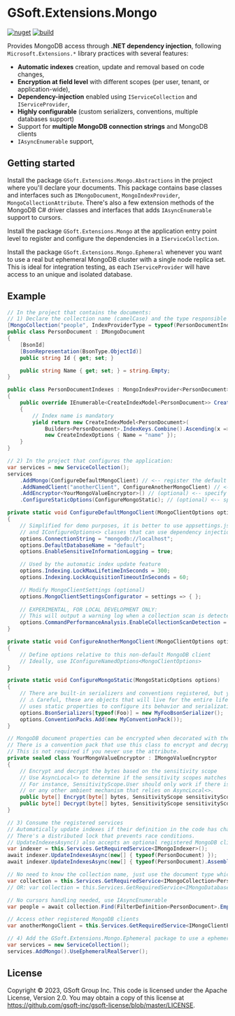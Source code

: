 # GSoft.Extensions.Mongo

[![nuget](https://feeds.dev.azure.com/gsoft/_apis/public/Packaging/Feeds/gsoft/Packages/5906e692-9c21-43b3-bfba-77626b116183/Badge)](https://dev.azure.com/gsoft/Shared-Assets/_artifacts/feed/gsoft/NuGet/GSoft.Extensions.Mongo?preferRelease=true)
[![build](https://dev.azure.com/gsoft/Shared-Assets/_apis/build/status/GSoft.Extensions.Mongo/GSoft.Extensions.Mongo%20NuGet%20push?branchName=main)](https://dev.azure.com/gsoft/Shared-Assets/_build/latest?definitionId=143&branchName=main)

Provides MongoDB access through **.NET dependency injection**, following `Microsoft.Extensions.*` library practices with several features:

* **Automatic indexes** creation, update and removal based on code changes,
* **Encryption at field level** with different scopes (per user, tenant, or application-wide),
* **Dependency-injection** enabled using `IServiceCollection` and `IServiceProvider`,
* **Highly configurable** (custom serializers, conventions, multiple databases support)
* Support for **multiple MongoDB connection strings** and MongoDB clients
* `IAsyncEnumerable` support,


## Getting started

Install the package `GSoft.Extensions.Mongo.Abstractions` in the project where you'll declare your documents.
This package contains base classes and interfaces such as `IMongoDocument`, `MongoIndexProvider`, `MongoCollectionAttribute`.
There's also a few extension methods of the MongoDB C# driver classes and interfaces that adds `IAsyncEnumerable` support to cursors.

Install the package `GSoft.Extensions.Mongo` at the application entry point level to register and configure the dependencies in a `IServiceCollection`.

Install the package `GSoft.Extensions.Mongo.Ephemeral` whenever you want to use a real but ephemeral MongoDB cluster with a single node replica set.
This is ideal for integration testing, as each `IServiceProvider` will have access to an unique and isolated database.


## Example

```csharp
// In the project that contains the documents:
// 1) Declare the collection name (camelCase) and the type responsible for providing indexes (optional)
[MongoCollection("people", IndexProviderType = typeof(PersonDocumentIndexes))]
public class PersonDocument : IMongoDocument
{
    [BsonId]
    [BsonRepresentation(BsonType.ObjectId)]
    public string Id { get; set; }

    public string Name { get; set; } = string.Empty;
}

public class PersonDocumentIndexes : MongoIndexProvider<PersonDocument>
{
    public override IEnumerable<CreateIndexModel<PersonDocument>> CreateIndexModels()
    {
        // Index name is mandatory
        yield return new CreateIndexModel<PersonDocument>(
            Builders<PersonDocument>.IndexKeys.Combine().Ascending(x => x.Name),
            new CreateIndexOptions { Name = "name" });
    }
}
```

```csharp
// 2) In the project that configures the application:
var services = new ServiceCollection();
services
    .AddMongo(ConfigureDefaultMongoClient) // <-- register the default MongoDB client and database
    .AddNamedClient("anotherClient", ConfigureAnotherMongoClient) // <-- (optional) register multiple MongoDB clients with different options and connection strings
    .AddEncryptor<YourMongoValueEncryptor>() // (optional) <-- specify how to encrypt sensitive fields
    .ConfigureStaticOptions(ConfigureMongoStatic); // (optional) <-- specify MongoDB C# driver static settings

private static void ConfigureDefaultMongoClient(MongoClientOptions options)
{
    // Simplified for demo purposes, it is better to use appsettings.json, secret vaults
    // and IConfigureOptions<> classes that can use dependency injection to access other options or dependencies
    options.ConnectionString = "mongodb://localhost";
    options.DefaultDatabaseName = "default";
    options.EnableSensitiveInformationLogging = true;

    // Used by the automatic index update feature
    options.Indexing.LockMaxLifetimeInSeconds = 300;
    options.Indexing.LockAcquisitionTimeoutInSeconds = 60;

    // Modify MongoClientSettings (optional)
    options.MongoClientSettingsConfigurator = settings => { };
    
    // EXPERIMENTAL, FOR LOCAL DEVELOPMENT ONLY:
    // This will output a warning log when a collection scan is detected on a "find" command
    options.CommandPerformanceAnalysis.EnableCollectionScanDetection = true;
}

private static void ConfigureAnotherMongoClient(MongoClientOptions options)
{
    // Define options relative to this non-default MongoDB client
    // Ideally, use IConfigureNamedOptions<MongoClientOptions>
}

private static void ConfigureMongoStatic(MongoStaticOptions options)
{    
    // There are built-in serializers and conventions registered, but you can remove or override them
    // ⚠ Careful, these are objects that will live for the entire lifetime of the application (singleton) as MongoDB C# driver
    // uses static properties to configure its behavior and serialization
    options.BsonSerializers[typeof(Foo)] = new MyFooBsonSerializer();
    options.ConventionPacks.Add(new MyConventionPack());
}

// MongoDB document properties can be encrypted when decorated with the [SensitiveInformation(scope)] attribute
// There is a convention pack that use this class to encrypt and decrypt values using a custom BsonSerializer.
// This is not required if you never use the attribute.
private sealed class YourMongoValueEncryptor : IMongoValueEncryptor
{
    // Encrypt and decrypt the bytes based on the sensitivity scope
    // Use AsyncLocal<> to determine if the sensitivity scopes matches the current execution context.
    // For instance, SensitivityScope.User should only work if there is actually an authenticated user detected through IHttpContextAccessor,
    // or any other ambient mechanism that relies on AsyncLocal<>.
    public byte[] Encrypt(byte[] bytes, SensitivityScope sensitivityScope) => bytes;
    public byte[] Decrypt(byte[] bytes, SensitivityScope sensitivityScope) => bytes;
}
```

```csharp
// 3) Consume the registered services
// Automatically update indexes if their definition in the code has changed - a cryptographic hash is used to detect changes.
// There's a distributed lock that prevents race conditions.
// UpdateIndexesAsync() also accepts an optional registered MongoDB client name, database name and/or cancellation token. 
var indexer = this.Services.GetRequiredService<IMongoIndexer>();
await indexer.UpdateIndexesAsync(new[] { typeof(PersonDocument) });
await indexer.UpdateIndexesAsync(new[] { typeof(PersonDocument).Assembly }); // Assembly scanning alternative

// No need to know the collection name, just use the document type which must be decorated with MongoCollectionAttribute
var collection = this.Services.GetRequiredService<IMongoCollection<PersonDocument>>();
// OR: var collection = this.Services.GetRequiredService<IMongoDatabase>().GetCollection<PersonDocument>();

// No cursors handling needed, use IAsyncEnumerable
var people = await collection.Find(FilterDefinition<PersonDocument>.Empty).ToAsyncEnumerable();

// Access other registered MongoDB clients
var anotherMongoClient = this.Services.GetRequiredService<IMongoClientProvider>().GetClient("anotherClient");
```

```csharp
// 4) Add the GSoft.Extensions.Mongo.Ephemeral package to use a ephemeral but real MongoDB database in your tests
var services = new ServiceCollection();
services.AddMongo().UseEphemeralRealServer();
```


## License

Copyright © 2023, GSoft Group Inc. This code is licensed under the Apache License, Version 2.0. You may obtain a copy of this license at https://github.com/gsoft-inc/gsoft-license/blob/master/LICENSE.
